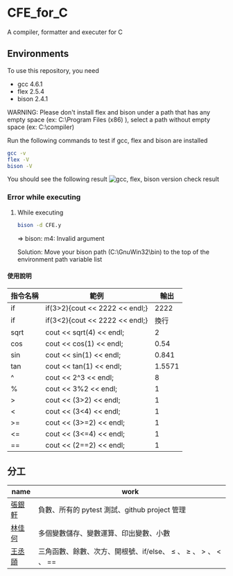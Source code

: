 # CFE_for_C

A compiler, formatter and executer for C

## Environments

To use this repository, you need 

* gcc 4.6.1
* flex 2.5.4
* bison 2.4.1

WARNING: Please don't install flex and bison under a path that has any empty space (ex: C:\Program Files (x86) ), select a path without empty space (ex: C:\compiler)

Run the following commands to test if gcc, flex and bison are installed

```bash
gcc -v
flex -V
bison -V
```

You should see the following result
![gcc, flex, bison version check result](https://user-images.githubusercontent.com/92793837/220815692-7b47de4e-008e-4019-8b3d-65f6f2f6196c.png)

### Error while executing

1. While executing

     ```bash
     bison -d CFE.y
     ```

     => bison: m4: Invalid argument

     Solution: Move your bison path (C:\GnuWin32\bin) to the top of the environment path variable list

#### 使用說明

|指令名稱|範例|輸出|
|-|-|-|
|if|if(3>2){cout << 2222 << endl;}|2222|
|if|if(3<2){cout << 2222 << endl;}|換行
|sqrt|cout << sqrt(4) << endl;|2|
|cos|cout << cos(1) << endl;|0.54|
|sin|cout << sin(1) << endl;|0.841|
|tan|cout << tan(1) << endl;|1.5571|
|^|cout << 2^3 << endl;|8|
|%|cout << 3%2 << endl;|1|
|>|cout << (3>2) << endl;|1|
|<|cout << (3<4) << endl;|1|
|>=|cout << (3>=2) << endl;|1|
|<=|cout << (3<=4) << endl;|1|
|==|cout << (2==2) << endl;|1|


## 分工

|name|work|
|-|-|
|[張銀軒](https://github.com/Argentum11)|負數、所有的 pytest 測試、github project 管理|
|[林佳何](https://github.com/0-ch)|多個變數儲存、變數運算、印出變數、小數|
|[王丞頤](https://github.com/WCY91)|三角函數、餘數、次方、開根號、if/else、 $\leq$ 、 $\geq$ 、 > 、 < 、 ==|

